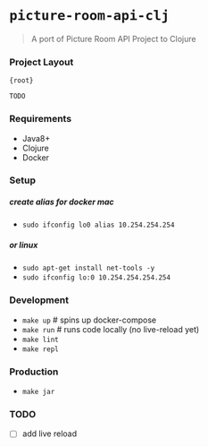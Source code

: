 # `picture-room-api-clj`

> A port of Picture Room API Project to Clojure


### Project Layout

```
{root}

TODO
```

### Requirements

- Java8+
- Clojure
- Docker

### Setup

##### create alias for docker mac
- `sudo ifconfig lo0 alias 10.254.254.254` 

##### or linux
- `sudo apt-get install net-tools -y`
- `sudo ifconfig lo:0 10.254.254.254.254`

### Development

- `make up` # spins up docker-compose
- `make run` # runs code locally (no live-reload yet)
- `make lint`
- `make repl`

### Production

- `make jar`

### TODO

- [ ] add live reload


